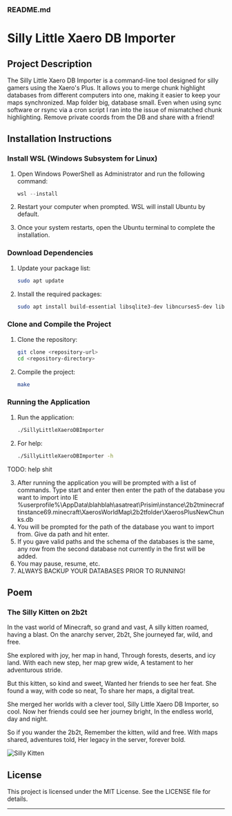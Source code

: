 ### README.md

# Silly Little Xaero DB Importer

## Project Description

The Silly Little Xaero DB Importer is a command-line tool designed for silly gamers using the Xaero's Plus. It allows you to merge chunk highlight databases from different computers into one, making it easier to keep your maps synchronized. Map folder big, database small. Even when using sync software or rsync via a cron script I ran into the issue of mismatched chunk highlighting. Remove private coords from the DB and share with a friend!

## Installation Instructions

### Install WSL (Windows Subsystem for Linux)

1. Open Windows PowerShell as Administrator and run the following command:

    ```powershell
    wsl --install
    ```

2. Restart your computer when prompted. WSL will install Ubuntu by default.

3. Once your system restarts, open the Ubuntu terminal to complete the installation.

### Download Dependencies

1. Update your package list:

    ```bash
    sudo apt update
    ```

2. Install the required packages:

    ```bash
    sudo apt install build-essential libsqlite3-dev libncurses5-dev libncursesw5-dev
    ```

### Clone and Compile the Project

1. Clone the repository:

    ```bash
    git clone <repository-url>
    cd <repository-directory>
    ```

2. Compile the project:

    ```bash
    make
    ```

### Running the Application

1. Run the application:

    ```bash
    ./SillyLittleXaeroDBImporter
    ```

2. For help:

    ```bash
    ./SillyLittleXaeroDBImporter -h
    ```
TODO: help shit

3. After running the application you will be prompted with a list of commands. Type start and enter then enter the path of the database you want to import into IE  %userprofile%\AppData\blahblah\asatreat\Prisim\instance\2b2tminecraftinstance69\.minecraft\XaerosWorldMap\2b2tfolder\XaerosPlusNewChunks.db
4. You will be prompted for the path of the database you want to import from. Give da path and hit enter.
5. If you gave valid paths and the schema of the databases is the same, any row from the second database not currently in the first will be added. 
6. You may pause, resume, etc. 
7. ALWAYS BACKUP YOUR DATABASES PRIOR TO RUNNING!


## Poem

### The Silly Kitten on 2b2t

In the vast world of Minecraft, so grand and vast,
A silly kitten roamed, having a blast.
On the anarchy server, 2b2t,
She journeyed far, wild, and free.

She explored with joy, her map in hand,
Through forests, deserts, and icy land.
With each new step, her map grew wide,
A testament to her adventurous stride.

But this kitten, so kind and sweet,
Wanted her friends to see her feat.
She found a way, with code so neat,
To share her maps, a digital treat.

She merged her worlds with a clever tool,
Silly Little Xaero DB Importer, so cool.
Now her friends could see her journey bright,
In the endless world, day and night.

So if you wander the 2b2t,
Remember the kitten, wild and free.
With maps shared, adventures told,
Her legacy in the server, forever bold.

![Silly Kitten](https://placekitten.com/200/300)

## License

This project is licensed under the MIT License. See the LICENSE file for details.

---

